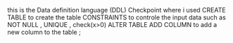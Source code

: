 this is the Data definition language (DDL) Checkpoint where i used CREATE TABLE to create the table 
CONSTRAINTS to controle the input data such as NOT NULL , UNIQUE , check(x>0)
ALTER TABLE ADD COLUMN to add a new column to the table ;
